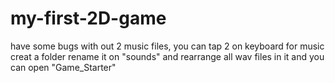 # my-first-2D-game

have some bugs
with out 2 music files, you can tap 2 on keyboard for music
creat a folder rename it on "sounds" and rearrange all wav files in it
and you can open "Game_Starter"
